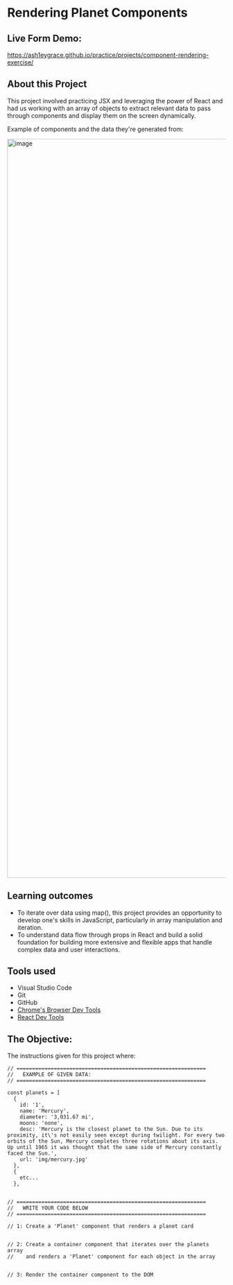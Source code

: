 # Rendering Planet Components

## Live Form Demo:

https://ash1eygrace.github.io/practice/projects/component-rendering-exercise/ 

## About this Project

This project involved practicing JSX and leveraging the power of React and had us working with an array of objects to extract relevant data to pass through components and display them on the screen dynamically. 

Example of components and the data they're generated from:

<img width="1705" alt="image" src="https://user-images.githubusercontent.com/29527450/221874377-7ab9be3b-a21a-42c7-89e3-1c4007d100aa.png">


## Learning outcomes

- To iterate over data using map(), this project provides an opportunity to develop one's skills in JavaScript, particularly in array manipulation and iteration.
- To understand data flow through props in React and build a solid foundation for building more extensive and flexible apps that handle complex data and user interactions. 

## Tools used

- Visual Studio Code
- Git 
- GitHub
- [Chrome's Browser Dev Tools](https://developer.chrome.com/docs/devtools/javascript/)
- [React Dev Tools](https://chrome.google.com/webstore/detail/react-developer-tools/fmkadmapgofadopljbjfkapdkoienihi?hl=en) 


## The Objective:

The instructions given for this project where: 

```
// =============================================================
//   EXAMPLE OF GIVEN DATA:
// =============================================================

const planets = [
  {
    id: '1',
    name: 'Mercury',
    diameter: '3,031.67 mi',
    moons: 'none',
    desc: 'Mercury is the closest planet to the Sun. Due to its proximity, it\'s not easily seen except during twilight. For every two orbits of the Sun, Mercury completes three rotations about its axis. Up until 1965 it was thought that the same side of Mercury constantly faced the Sun.',
    url: 'img/mercury.jpg' 
  },
  {
    etc... 
  },


// =============================================================
//   WRITE YOUR CODE BELOW
// =============================================================

// 1: Create a 'Planet' component that renders a planet card


// 2: Create a container component that iterates over the planets array 
//    and renders a 'Planet' component for each object in the array 


// 3: Render the container component to the DOM

```

